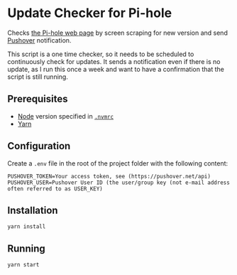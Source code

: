 # Update Checker for Pi-hole

Checks [the Pi-hole web page](https://pi-hole.net/) by screen scraping for new version and send [Pushover](https://pushover.net/) notification. 

This script is a one time checker, so it needs to be scheduled to continuously check for updates. It sends a notification even if there is no update, as I run this once a week and want to have a confirmation that the script is still running.

## Prerequisites
* [Node](https://nodejs.org/en/) version specified in [`.nvmrc`](./.nvmrc)
* [Yarn](https://yarnpkg.com/)

## Configuration
Create a `.env` file in the root of the project folder with the following content:
```
PUSHOVER_TOKEN=Your access token, see (https://pushover.net/api)
PUSHOVER_USER=Pushover User ID (the user/group key (not e-mail address often referred to as USER_KEY)
```

## Installation
`yarn install`

## Running
`yarn start`